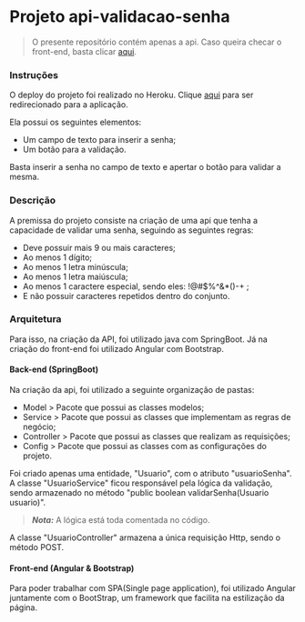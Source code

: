 <h1>Projeto api-validacao-senha</h1>
<blockquote>O presente repositório contém apenas a api. Caso queira checar o front-end, basta clicar <a target="_blank"
    href="https://github.com/reisritter/app-validacao/tree/master">aqui</a>.</blockquote>
<h3>Instruções</h3>
<p>O deploy do projeto foi realizado no Heroku. Clique <a target="_blank" href="https://app-validacao-senha.herokuapp.com/">aqui</a> para ser redirecionado para a aplicação.</p>
<p>Ela possui os seguintes elementos:</p>
<ul>
  <li>Um campo de texto para inserir a senha;</li>
  <li>Um botão para a validação.</li>
</ul>
<p>Basta inserir a senha no campo de texto e apertar o botão para validar a mesma.</p>
<h3>Descrição</h3>
<p>A premissa do projeto consiste na criação de uma api que tenha a capacidade de validar uma senha, seguindo as
  seguintes regras:</p>
<ul>
  <li>Deve possuir mais 9 ou mais caracteres;</li>
  <li>Ao menos 1 dígito;</li>
  <li>Ao menos 1 letra minúscula;</li>
  <li>Ao menos 1 letra maiúscula;</li>
  <li>Ao menos 1 caractere especial, sendo eles: !@#$%^&*()-+ ;</li>
  <li>E não possuir caracteres repetidos dentro do conjunto.</li>
</ul>
<h3>Arquitetura</h3>
<p>Para isso, na criação da API, foi utilizado java com SpringBoot. Já na criação do front-end foi utilizado Angular com
  Bootstrap.</p>
<h4>Back-end (SpringBoot)</h4>
<p>Na criação da api, foi utilizado a seguinte organização de pastas:</p>
<ul>
  <li>Model > Pacote que possui as classes modelos;</li>
  <li>Service > Pacote que possui as classes que implementam as regras de negócio;</li>
  <li>Controller > Pacote que possui as classes que realizam as requisições;</li>
  <li>Config > Pacote que possui as classes com as configurações do projeto.</li>
</ul>
<p>Foi criado apenas uma entidade, "Usuario", com o atributo "usuarioSenha". A classe "UsuarioService" ficou responsável pela lógica da validação, sendo armazenado no método "public boolean validarSenha(Usuario usuario)".</p>
<blockquote>
  <p><strong><em>Nota:</em></strong> A lógica está toda comentada no código.</p>
</blockquote>
<p>A classe "UsuarioController" armazena a única requisição Http, sendo o método POST.</p>
<h4>Front-end (Angular & Bootstrap)</h4>
<p>Para poder trabalhar com SPA(Single page application), foi utilizado Angular juntamente com o BootStrap, um framework que facilita na estilização da página.</p>
<p></p>